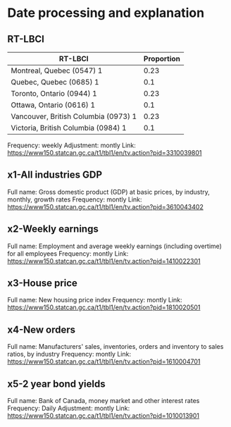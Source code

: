 # Date processing and explanation
## RT-LBCI
| RT-LBCI | Proportion |
| ------ | ------ |
| Montreal, Quebec (0547) 1 | 0.23|
| Quebec, Quebec (0685) 1 | 0.1|
| Toronto, Ontario (0944) 1 | 0.23 |
| Ottawa, Ontario (0616) 1 | 0.1|
| Vancouver, British Columbia (0973) 1 | 0.23 |
| Victoria, British Columbia (0984) 1 | 0.1|

Frequency: weekly 
Adjustment: montly
Link: https://www150.statcan.gc.ca/t1/tbl1/en/tv.action?pid=3310039801

## x1-All industries GDP
Full name: Gross domestic product (GDP) at basic prices, by industry, monthly, growth rates
Frequency: montly 
Link: https://www150.statcan.gc.ca/t1/tbl1/en/tv.action?pid=3610043402

## x2-Weekly earnings
Full name: Employment and average weekly earnings (including overtime) for all employees
Frequency: montly 
Link: https://www150.statcan.gc.ca/t1/tbl1/en/tv.action?pid=1410022301

## x3-House price	
Full name: New housing price index
Frequency:  montly
Link: https://www150.statcan.gc.ca/t1/tbl1/en/tv.action?pid=1810020501

## x4-New orders
Full name: Manufacturers' sales, inventories, orders and inventory to sales ratios, by industry
Frequency:  montly
Link: https://www150.statcan.gc.ca/t1/tbl1/en/tv.action?pid=1610004701

## x5-2 year bond yields
Full name: Bank of Canada, money market and other interest rates
Frequency: Daily 
Adjustment: montly
Link: https://www150.statcan.gc.ca/t1/tbl1/en/tv.action?pid=1010013901




